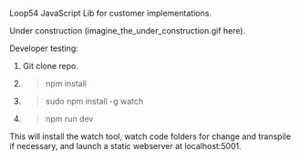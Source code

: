 


Loop54 JavaScript Lib for customer implementations. 

Under construction (imagine_the_under_construction.gif here).

Developer testing: 

1. Git clone repo.
2. > npm install
3. > sudo npm install -g watch
4. > npm run dev

This will install the watch tool, watch code folders for change and transpile if necessary, and launch a static webserver at localhost:5001.



